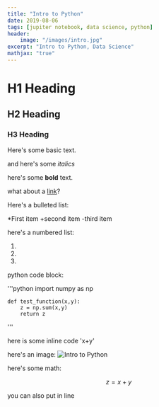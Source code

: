 ```yaml
---
title: "Intro to Python"
date: 2019-08-06
tags: [jupiter notebook, data science, python]
header:
    image: "/images/intro.jpg"
excerpt: "Intro to Python, Data Science"
mathjax: "true"
---
```


# H1 Heading

## H2 Heading

### H3 Heading

Here's some basic text.

and here's some *italics*

here's some **bold** text.

what about a [link](https://github.com/limdata/portfolio)?

Here's a bulleted list: 

*First item
+second item
-third item

here's a numbered list:

1.
2.
3.

python code block:

'''python
    import numpy as np

    def test_function(x,y):
        z = np.sum(x,y)
        return z 

'''

here is some inline code 'x+y'

here's an image: 
<img src="{{ site.url }}{{ site.baseurl }}/images/intro.jpg" alt="Intro to Python">

here's some math:

$$z=x+y$$

you can also put in line